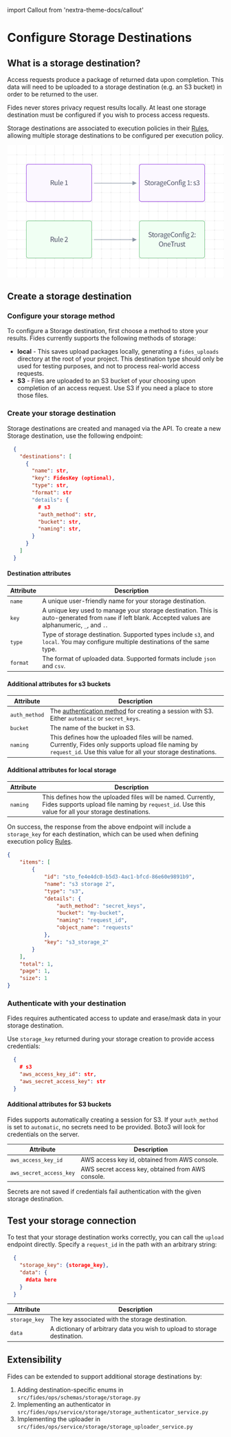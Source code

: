 import Callout from 'nextra-theme-docs/callout'

# Configure Storage Destinations

## What is a storage destination?
Access requests produce a package of returned data upon completion. This data will need to be uploaded to a storage destination (e.g. an S3 bucket) in order to be returned to the user.

<Callout>Fides never stores privacy request results locally. At least one storage destination must be configured if you wish to process access requests.</Callout>

Storage destinations are associated to execution policies in their [Rules](./execution_policies#add-a-rule), allowing multiple storage destinations to be configured per execution policy.

![Storage Destinations](../../../../public/assets/img/resources/storage_destinations.png "Storage Destinations")

## Create a storage destination
### Configure your storage method
To configure a Storage destination, first choose a method to store your results. Fides currently supports the following methods of storage:

- **local** - This saves upload packages locally, generating a `fides_uploads` directory at the root of your project. This destination type should only be used for testing purposes, and not to process real-world access requests.
- **S3** - Files are uploaded to an S3 bucket of your choosing upon completion of an access request. Use S3 if you need a place to store those files.


### Create your storage destination
Storage destinations are created and managed via the API. To create a new Storage destination, use the following endpoint:

```json
  {
    "destinations": [
      {
        "name": str,
        "key": FidesKey (optional),
        "type": str,
        "format": str
        "details": {
          # s3
          "auth_method": str,
          "bucket": str,
          "naming": str,
        }
      }
    ]
  }

```

#### Destination attributes
| Attribute | Description |
|---|---|
| `name` | A unique user-friendly name for your storage destination. |
| `key` | A unique key used to manage your storage destination. This is auto-generated from `name` if left blank. Accepted values are alphanumeric, `_`, and `.`. |
| `type` | Type of storage destination. Supported types include `s3`, and `local`. You may configure multiple destinations of the same type. |
| `format` | The format of uploaded data. Supported formats include `json` and `csv`. |

#### Additional attributes for s3 buckets
| Attribute | Description |
|---|---|
| `auth_method` | The [authentication method](#authenticate-with-your-destination) for creating a session with S3. Either `automatic` or `secret_keys`. |
| `bucket` | The name of the bucket in S3. |
| `naming` | This defines how the uploaded files will be named. Currently, Fides only supports upload file naming by `request_id`. Use this value for all your storage destinations. |

#### Additional attributes for local storage
| Attribute | Description |
|---|---|
| `naming` | This defines how the uploaded files will be named. Currently, Fides supports upload file naming by `request_id`. Use this value for all your storage destinations. |

On success, the response from the above endpoint will include a `storage_key` for each destination, which can be used when defining execution policy [Rules](./execution_policies#add-a-rule).

```json title="Example response"
{
    "items": [
        {
            "id": "sto_fe4e4dc0-b5d3-4ac1-bfcd-86e60e9891b9",
            "name": "s3 storage 2",
            "type": "s3",
            "details": {
                "auth_method": "secret_keys",
                "bucket": "my-bucket",
                "naming": "request_id",
                "object_name": "requests"
            },
            "key": "s3_storage_2"
        }
    ],
    "total": 1,
    "page": 1,
    "size": 1
}
```

### Authenticate with your destination
Fides requires authenticated access to update and erase/mask data in your storage destination. 

Use `storage_key` returned during your storage creation to provide access credentials:

```json title="<code>PUT {host}/api/v1/storage/config/{storage_key}/secret</code>"
  {
    # s3
    "aws_access_key_id": str,
    "aws_secret_access_key": str
  }

```

#### Additional attributes for S3 buckets
<Callout> Fides supports automatically creating a session for S3. If your `auth_method` is set to `automatic`, no secrets need to be provided. Boto3 will look for credentials on the server.</Callout>

| Attribute | Description |
|---|---|
| `aws_access_key_id` | AWS access key id, obtained from AWS console. |
| `aws_secret_access_key` | AWS secret access key, obtained from AWS console. |

Secrets are not saved if credentials fail authentication with the given storage destination.

## Test your storage connection

To test that your storage destination works correctly, you can call the `upload` endpoint directly. Specify a `request_id` in the path with an arbitrary string:

```json title="<code>PUT {host}/api/v1/storage/{request_id}</code>"
  {
    "storage_key": {storage_key},
    "data": {
      #data here
    }
  }

```

| Attribute | Description |
|---|---|
| `storage_key` | The key associated with the storage destination. |
| `data` | A dictionary of arbitrary data you wish to upload to storage destination. |


## Extensibility
Fides can be extended to support additional storage destinations by:

1. Adding destination-specific enums in `src/fides/ops/schemas/storage/storage.py`
2. Implementing an authenticator in `src/fides/ops/service/storage/storage_authenticator_service.py`
3. Implementing the uploader in `src/fides/ops/service/storage/storage_uploader_service.py`
